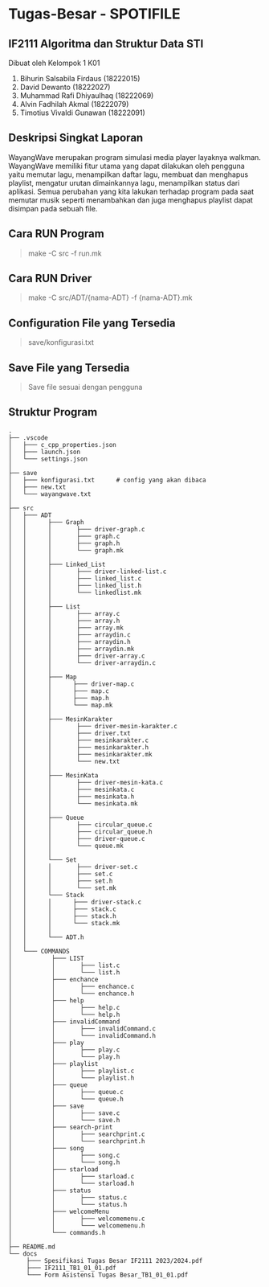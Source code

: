 # Tugas-Besar - SPOTIFILE
## IF2111 Algoritma dan Struktur Data STI

Dibuat oleh Kelompok 1 K01

1. Bihurin Salsabila Firdaus (18222015)
2. David Dewanto (18222027)
3. Muhammad Rafi Dhiyaulhaq (18222069)
4. Alvin Fadhilah Akmal (18222079)
5. Timotius Vivaldi Gunawan (18222091)

## Deskripsi Singkat Laporan

WayangWave merupakan program simulasi media player layaknya walkman. WayangWave memiliki fitur utama yang dapat dilakukan oleh pengguna yaitu memutar lagu, menampilkan daftar lagu, membuat dan menghapus playlist, mengatur urutan dimainkannya lagu, menampilkan status dari aplikasi. Semua perubahan yang kita lakukan terhadap program pada saat memutar musik seperti menambahkan dan juga menghapus playlist dapat disimpan pada sebuah file.

## Cara RUN Program
> make -C src -f run.mk

## Cara RUN Driver
> make -C src/ADT/{nama-ADT} -f {nama-ADT}.mk

## Configuration File yang Tersedia
> save/konfigurasi.txt

## Save File yang Tersedia
> Save file sesuai dengan pengguna

## Struktur Program
```
.
├── .vscode
│   ├─── c_cpp_properties.json		    
│   ├─── launch.json		     
│   └─── settings.json                   
│ 		       
├── save
│   ├─── konfigurasi.txt	  # config yang akan dibaca
│   ├─── new.txt		      
│   └─── wayangwave.txt                        
│ 
├── src
│   ├─── ADT
│   │      ├─── Graph
│   │      │       ├─── driver-graph.c
│   │      │       ├─── graph.c
│   │      │       ├─── graph.h
│   │      │       └─── graph.mk
│   │      │				   
│   │      ├─── Linked_List
│   │      │       ├─── driver-linked-list.c
│   │      │       ├─── linked_list.c
│   │      │       ├─── linked_list.h
│   │      │       └─── linkedlist.mk
│   │      │
│   │      ├─── List
│   │      │       ├─── array.c
│   │      │       ├─── array.h
│   │      │       ├─── array.mk
│   │      │       ├─── arraydin.c
│   │      │       ├─── arraydin.h
│   │      │       ├─── arraydin.mk
│   │      │       ├─── driver-array.c
│   │      │       └─── driver-arraydin.c
│   │      │
│   │      ├─── Map
│   │      │      ├─── driver-map.c
│   │      │      ├─── map.c
│   │      │      ├─── map.h
│   │      │      └─── map.mk
│   │      │
│   │      ├─── MesinKarakter
│   │      │       ├─── driver-mesin-karakter.c
│   │      │       ├─── driver.txt
│   │      │       ├─── mesinkarakter.c
│   │      │       ├─── mesinkarakter.h
│   │      │       ├─── mesinkarakter.mk
│   │      │       └─── new.txt
│   │      │
│   │      ├─── MesinKata
│   │      │       ├─── driver-mesin-kata.c
│   │      │       ├─── mesinkata.c
│   │      │       ├─── mesinkata.h
│   │      │       └─── mesinkata.mk
│   │      │
│   │      ├─── Queue
│   │      │       ├─── circular_queue.c
│   │      │       ├─── circular_queue.h
│   │      │       ├─── driver-queue.c
│   │      │       └─── queue.mk
│   │      │
│   │      └─── Set
│   │      │       ├─── driver-set.c
│   │      │       ├─── set.c
│   │      │       ├─── set.h
│   │      │       └─── set.mk
│   │      └─── Stack
│   │      │      ├─── driver-stack.c
│   │      │      ├─── stack.c
│   │      │      ├─── stack.h
│   │      │      └─── stack.mk
│   │      │ 
│   │      └─── ADT.h
│   │
│   └─── COMMANDS
│           ├─── LIST
│           │       ├─── list.c
│           │       └─── list.h
│           ├─── enchance
│           │       ├─── enchance.c
│           │       └─── enchance.h
│           ├─── help
│           │       ├─── help.c
│           │       └─── help.h
│           ├─── invalidCommand
│           │       ├─── invalidCommand.c
│           │       └─── invalidCommand.h
│           ├─── play
│           │       ├─── play.c
│           │       └─── play.h
│           ├─── playlist
│           │       ├─── playlist.c
│           │       └─── playlist.h
│           ├─── queue
│           │       ├─── queue.c
│           │       └─── queue.h
│           ├─── save
│           │       ├─── save.c
│           │       └─── save.h
│           ├─── search-print
│           │       ├─── searchprint.c
│           │       └─── searchprint.h
│           ├─── song
│           │       ├─── song.c
│           │       └─── song.h
│           ├─── starload
│           │       ├─── starload.c
│           │       └─── starload.h
│           ├─── status
│           │       ├─── status.c
│           │       └─── status.h
│           ├─── welcomeMenu
│           │       ├─── welcomemenu.c
│           │       └─── welcomemenu.h
│           └─── commands.h
│
├── README.md
└── docs 
     ├─── Spesifikasi Tugas Besar IF2111 2023/2024.pdf
     ├─── IF2111_TB1_01_01.pdf
     └─── Form Asistensi Tugas Besar_TB1_01_01.pdf
 ```